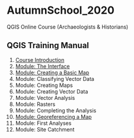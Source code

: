 # AutumnSchool_2020
QGIS Online Course (Archaeologists &amp; Historians)
## QGIS Training Manual
1. [Course Introduction](https://github.com/Toletum-Network/AutumnSchool_2020/blob/master/Training_Manual/1.%20Course%20Introduction.md)
2. [Module: The Interface](https://github.com/Toletum-Network/AutumnSchool_2020/blob/master/Training_Manual/2.%20Module:_The_Interface.md)
3. [Module: Creating a Basic Map](https://github.com/Toletum-Network/AutumnSchool_2020/blob/master/Training_Manual/3.%20Module:_Creating_a_Basic_Map.md)
4. Module: Classifying Vector Data
5. Module: Creating Maps
6. Module: Creating Vector Data
7. Module: Vector Analysis
8. Module: Rasters
9. Module: Completing the Analysis
10. [Module: Georeferencing a Map](https://github.com/Toletum-Network/AutumnSchool_2020/blob/master/Training_Manual/10.%20Module:_Georeferencing_a_map.md)
11. Module: First Analyses
12. Module: Site Catchment
